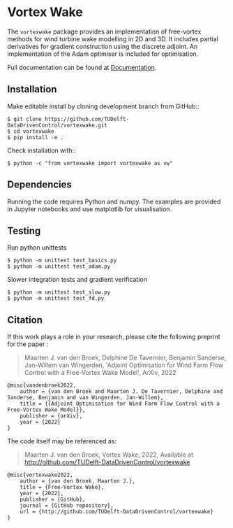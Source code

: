 # Vortex Wake

The `vortexwake` package provides an implementation of free-vortex methods for wind turbine wake modelling in 2D and 3D. 
It includes partial derivatives for gradient construction using the discrete adjoint.
An implementation of the Adam optimiser is included for optimisation.

Full documentation can be found at [Documentation](\docs\build\html\index.html).


## Installation

Make editable install by cloning development branch from GitHub::

	$ git clone https://github.com/TUDelft-DataDrivenControl/vortexwake.git
	$ cd vortexwake
	$ pip install -e .

Check installation with::

	$ python -c "from vortexwake import vortexwake as vw"


## Dependencies

Running the code requires Python and numpy. 
The examples are provided in Jupyter notebooks and use matplotlib for visualisation. 


## Testing

Run python unittests

	$ python -m unittest test_basics.py
	$ python -m unittest test_adam.py

Slower integration tests and gradient verification

	$ python -m unittest test_slow.py
	$ python -m unittest test_fd.py



## Citation

If this work plays a role in your research, please cite the following preprint for the paper :

>  Maarten J. van den Broek, Delphine De Tavernier, Benjamin Sanderse, Jan-Willem van Wingerden, 'Adjoint Optimisation for Wind
Farm Flow Control with a Free-Vortex Wake Model', ArXiv, 2022

    @misc{vandenbroek2022,
        author = {van den Broek and Maarten J. De Tavernier, Delphine and Sanderse, Benjamin and van Wingerden, Jan-Willem},
        title = {{Adjoint Optimisation for Wind Farm Flow Control with a Free-Vortex Wake Model}},
        publisher = {arXiv},
        year = {2022}
    }


The code itself may be referenced as:

> Maarten J. van den Broek, Vortex Wake, 2022, Available at http://github.com/TUDelft-DataDrivenControl/vortexwake

    @misc{vortexwake2022,
        author = {van den Broek, Maarten J.},
        title = {Free-Vortex Wake},
        year = {2022},
        publisher = {GitHub},
        journal = {GitHub repository},
        url = {http://github.com/TUDelft-DataDrivenControl/vortexwake}
    }
